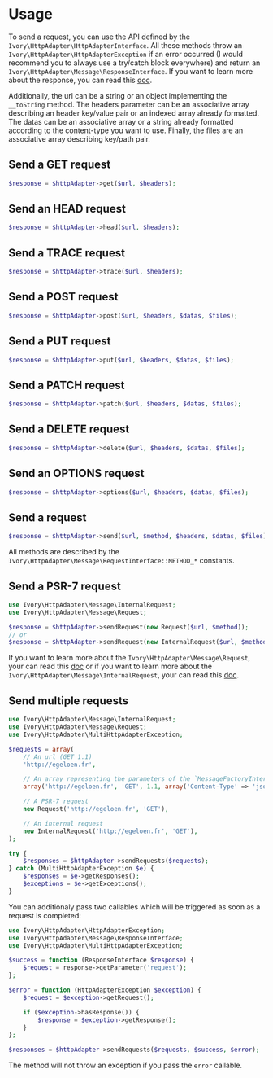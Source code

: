 # Usage

To send a request, you can use the API defined by the `Ivory\HttpAdapter\HttpAdapterInterface`. All these methods
throw an `Ivory\HttpAdapter\HttpAdapterException` if an error occurred (I would recommend you to always use a try/catch
block everywhere) and return an `Ivory\HttpAdapter\Message\ResponseInterface`. If you want to learn more about the
response, you can read this [doc](/doc/response.md).

Additionally, the url can be a string or an object implementing the `__toString` method. The headers parameter can be
an associative array describing an header key/value pair or an indexed array already formatted. The datas can be an
associative array or a string already formatted according to the content-type you want to use. Finally, the files are
an associative array describing key/path pair.

## Send a GET request

``` php
$response = $httpAdapter->get($url, $headers);
```

## Send an HEAD request

``` php
$response = $httpAdapter->head($url, $headers);
```

## Send a TRACE request

``` php
$response = $httpAdapter->trace($url, $headers);
```

## Send a POST request

``` php
$response = $httpAdapter->post($url, $headers, $datas, $files);
```

## Send a PUT request

``` php
$response = $httpAdapter->put($url, $headers, $datas, $files);
```

## Send a PATCH request

``` php
$response = $httpAdapter->patch($url, $headers, $datas, $files);
```

## Send a DELETE request

``` php
$response = $httpAdapter->delete($url, $headers, $datas, $files);
```

## Send an OPTIONS request

``` php
$response = $httpAdapter->options($url, $headers, $datas, $files);
```

## Send a request

``` php
$response = $httpAdapter->send($url, $method, $headers, $datas, $files);
```

All methods are described by the `Ivory\HttpAdapter\Message\RequestInterface::METHOD_*` constants.

## Send a PSR-7 request

``` php
use Ivory\HttpAdapter\Message\InternalRequest;
use Ivory\HttpAdapter\Message\Request;

$response = $httpAdapter->sendRequest(new Request($url, $method));
// or
$response = $httpAdapter->sendRequest(new InternalRequest($url, $method));
```

If you want to learn more about the `Ivory\HttpAdapter\Message\Request`, your can read this [doc](/doc/request.md) or
if you want to learn more about the `Ivory\HttpAdapter\Message\InternalRequest`, your can read this
[doc](/doc/internal_request.md).

## Send multiple requests

``` php
use Ivory\HttpAdapter\Message\InternalRequest;
use Ivory\HttpAdapter\Message\Request;
use Ivory\HttpAdapter\MultiHttpAdapterException;

$requests = array(
    // An url (GET 1.1)
    'http://egeloen.fr',

    // An array representing the parameters of the `MessageFactoryInterface::createInternalRequest`
    array('http://egeloen.fr', 'GET', 1.1, array('Content-Type' => 'json', '{"foo":"bar"}')),

    // A PSR-7 request
    new Request('http://egeloen.fr', 'GET'),

    // An internal request
    new InternalRequest('http://egeloen.fr', 'GET'),
);

try {
    $responses = $httpAdapter->sendRequests($requests);
} catch (MultiHttpAdapterException $e) {
    $responses = $e->getResponses();
    $exceptions = $e->getExceptions();
}
```

You can additionaly pass two callables which will be triggered as soon as a request is completed:

``` php
use Ivory\HttpAdapter\HttpAdapterException;
use Ivory\HttpAdapter\Message\ResponseInterface;
use Ivory\HttpAdapter\MultiHttpAdapterException;

$success = function (ResponseInterface $response) {
    $request = response->getParameter('request');
};

$error = function (HttpAdapterException $exception) {
    $request = $exception->getRequest();

    if ($exception->hasResponse()) {
        $response = $exception->getResponse();
    }
};

$responses = $httpAdapter->sendRequests($requests, $success, $error);
```

The method will not throw an exception if you pass the `error` callable.
